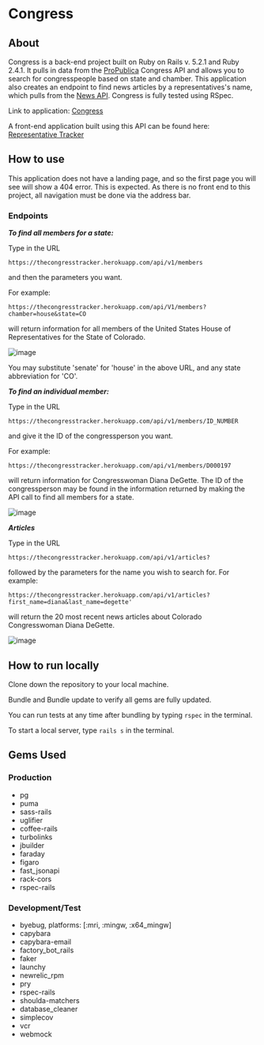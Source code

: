 # Congress

## About
Congress is a back-end project built on Ruby on Rails v. 5.2.1 and Ruby 2.4.1. It pulls in data from the [ProPublica](https://projects.propublica.org/api-docs/congress-api/members/) Congress API and allows you to search for congresspeople based on state and chamber. This application also creates an endpoint to find news articles by a representatives's name, which pulls from the [News API](https://newsapi.org/). Congress is fully tested using RSpec.

Link to application: [Congress](https://thecongresstracker.herokuapp.com/)

A front-end application built using this API can be found here: [Representative Tracker](https://github.com/TCraig7/RepresentativeTracker)

## How to use
This application does not have a landing page, and so the first page you will see will show a 404 error. This is expected. As there is no front end to this project, all navigation must be done via the address bar.

### Endpoints
***To find all members for a state:***

Type in the URL

```
https://thecongresstracker.herokuapp.com/api/v1/members
```

and then the parameters you want. 

For example:

```
https://thecongresstracker.herokuapp.com/api/V1/members?chamber=house&state=CO
```

will return information for all members of the United States House of Representatives for the State of Colorado.

![image](https://user-images.githubusercontent.com/36015215/49394106-47ae7680-f6f0-11e8-8eb3-ae5014bd4a52.png)

You may substitute 'senate' for 'house' in the above URL, and any state abbreviation for 'CO'.

***To find an individual member:***

Type in the URL

```
https://thecongresstracker.herokuapp.com/api/v1/members/ID_NUMBER
```

and give it the ID of the congressperson you want. 

For example:

```
https://thecongresstracker.herokuapp.com/api/v1/members/D000197
```

will return information for Congresswoman Diana DeGette. The ID of the congressperson may be found in the information returned by making the API call to find all members for a state.

![image](https://user-images.githubusercontent.com/36015215/49394122-5137de80-f6f0-11e8-8ee4-062c1693c35f.png)

***Articles***

Type in the URL

```
https://thecongresstracker.herokuapp.com/api/v1/articles?
```

followed by the parameters for the name you wish to search for. For example:

```
https://thecongresstracker.herokuapp.com/api/v1/articles?first_name=diana&last_name=degette'
```

will return the 20 most recent news articles about Colorado Congresswoman Diana DeGette.

![image](https://user-images.githubusercontent.com/36015215/49394208-7f1d2300-f6f0-11e8-8764-250b11e4d95e.png)

## How to run locally
Clone down the repository to your local machine.

Bundle and Bundle update to verify all gems are fully updated.

You can run tests at any time after bundling by typing ``rspec`` in the terminal.

To start a local server, type ``rails s`` in the terminal.

## Gems Used
### Production

* pg
* puma
* sass-rails
* uglifier
* coffee-rails
* turbolinks
* jbuilder
* faraday
* figaro
* fast_jsonapi
* rack-cors
* rspec-rails

### Development/Test

* byebug, platforms: [:mri, :mingw, :x64_mingw]
* capybara
* capybara-email
* factory_bot_rails
* faker
* launchy
* newrelic_rpm
* pry
* rspec-rails
* shoulda-matchers
* database_cleaner
* simplecov
* vcr
* webmock
